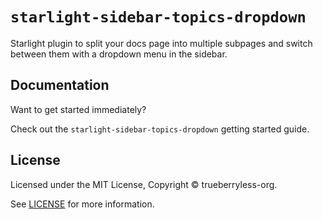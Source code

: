 # `starlight-sidebar-topics-dropdown`

Starlight plugin to split your docs page into multiple subpages and switch between them with a dropdown menu in the sidebar.

## Documentation

Want to get started immediately?

Check out the `starlight-sidebar-topics-dropdown` getting started guide.

## License

Licensed under the MIT License, Copyright © trueberryless-org.

See [LICENSE](https://github.com/trueberryless-org/starlight-sidebar-topics-dropdown/blob/main/LICENSE) for more information.
